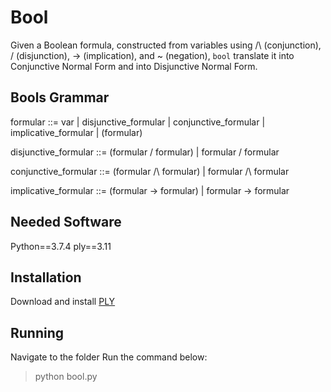 # Bool

Given a Boolean formula, constructed from variables using /\ (conjunction), \/ (disjunction), -> (implication), and ~ (negation), `bool` translate it into Conjunctive Normal Form and into Disjunctive Normal Form.

## Bools Grammar

formular ::= var | disjunctive_formular | conjunctive_formular | implicative_formular | (formular)

disjunctive_formular ::= (formular \/ formular) | formular \/ formular

conjunctive_formular ::= (formular /\ formular) | formular /\ formular

implicative_formular ::=  (formular -> formular) | formular -> formular

## Needed Software

Python==3.7.4
ply==3.11

## Installation
Download and install [PLY](https://www.dabeaz.com/ply/)

## Running 
Navigate to the folder
Run the command below:
> python bool.py 
